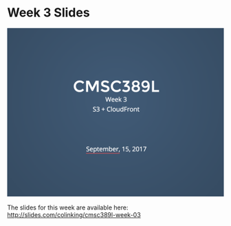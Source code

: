 # Week 3 Slides

[![Week 3 Slides](../../media/slides/week-03.png)](http://slides.com/colinking/cmsc389l-week-03)

The slides for this week are available here: http://slides.com/colinking/cmsc389l-week-03
